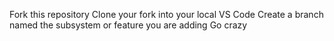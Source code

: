 Fork this repository
Clone your fork into your local VS Code
Create a branch named the subsystem or feature you are adding
Go crazy
